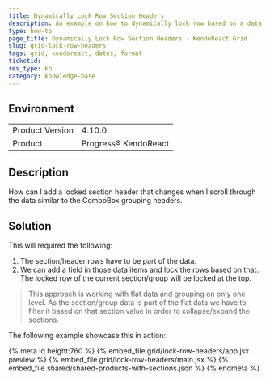 ```yaml
---
title: Dynamically Lock Row Section Headers
description: An example on how to dynamically lock row based on a data group in the KendoReact Grid.
type: how-to
page_title: Dynamically Lock Row Section Headers - KendoReact Grid
slug: grid-lock-row-headers
tags: grid, kendoreact, dates, format
ticketid:
res_type: kb
category: knowledge-base
---
```


## Environment

<table>
	<tbody>
		<tr>
			<td>Product Version</td>
			<td>4.10.0</td>
		</tr>
		<tr>
			<td>Product</td>
			<td>Progress® KendoReact</td>
		</tr>
	</tbody>
</table>


## Description

How can I add a locked section header that changes when I scroll through the data similar to the ComboBox grouping headers.

## Solution

This will required the following:

1. The section/header rows have to be part of the data.
1. We can add a field in those data items and lock the rows based on that. The locked row of the current section/group will be locked at the top.

> This approach is working with flat data and grouping on only one level. As the section/group data is part of the flat data we have to filter it based on that section value in order to collapse/expand the sections.

The following example showcase this in action:

{% meta id height:760 %}
{% embed_file grid/lock-row-headers/app.jsx preview %}
{% embed_file grid/lock-row-headers/main.jsx %}
{% embed_file shared/shared-products-with-sections.json %}
{% endmeta %}

